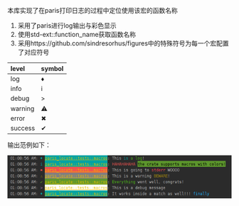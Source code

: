 本库实现了在paris打印日志的过程中定位使用该宏的函数名称

1. 采用了paris进行log输出与彩色显示
2. 使用std-ext::function_name获取函数名称 
3. 采用https://github.com/sindresorhus/figures中的特殊符号为每一个宏配置了对应符号

| level    | symbol |
|:---------|--------|
| log      | ♦      |
| info     | i      |
| debug    | >      |
| warning  | ⚠      |
| error    | ✖      |
| success  | ✔      |

输出范例如下：
<p align="center">
   <img src="assets/example.png"/>
</p>